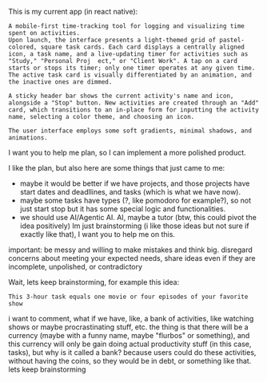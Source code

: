 This is my current app (in react native):


```
A mobile-first time-tracking tool for logging and visualizing time spent on activities.
Upon launch, the interface presents a light-themed grid of pastel-colored, square task cards. Each card displays a centrally aligned icon, a task name, and a live-updating timer for activities such as "Study," "Personal Proj  ect," or "Client Work". A tap on a card starts or stops its timer; only one timer operates at any given time. The active task card is visually differentiated by an animation, and the inactive ones are dimmed.

A sticky header bar shows the current activity's name and icon, alongside a "Stop" button. New activities are created through an "Add" card, which transitions to an in-place form for inputting the activity name, selecting a color theme, and choosing an icon.

The user interface employs some soft gradients, minimal shadows, and animations.
```

I want you to help me plan, so I can implement a more polished product.



I like the plan, but also here are some things that just came to me:

- maybe it would be better if we have projects, and those projects have start dates and deadllines, and tasks (which is what we have now).
- maybe some tasks have types (?, like pomodoro for example?), so not just start stop but it has some special logic and functionalities.
- we should use AI/Agentic AI. AI, maybe a tutor (btw, this could pivot the idea positively)
Im just brainstorming (i like those ideas but not sure if exactly like that), I want you to help me on this.

important: be messy and willing to make mistakes and think big. disregard concerns about meeting your expected needs, share ideas even if they are incomplete, unpolished, or contradictory


Wait, lets keep brainstorming, for example this idea:
```
This 3-hour task equals one movie or four episodes of your favorite show
```
i want to comment, what if we have, like, a bank of activities, like watching shows or maybe procrastinating stuff, etc.
the thing is that there will be a currency (maybe with a funny name, maybe "flurbos" or something), and this currency will only be gain doing actual productivity stuff (in this case, tasks), but why is it called a bank? because users could do these activities, without having the coins, so they would be in debt, or something like that.
lets keep brainstorming